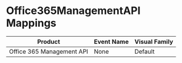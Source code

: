 # Office365ManagementAPI Mappings
|Product|Event Name|Visual Family|
|-------|----------|-------------|
|Office 365 Management API|None|Default|
